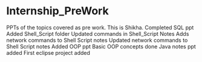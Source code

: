 # Internship_PreWork
PPTs of the topics covered as pre work.
This is Shikha.
Completed SQL ppt
Added Shell_Script folder
Updated commands in Shell_Script Notes
Adds network commands to Shell Script notes
Updated network commands to Shell Script notes
Added OOP ppt
Basic OOP concepts done
Java notes ppt added
First eclipse project added
